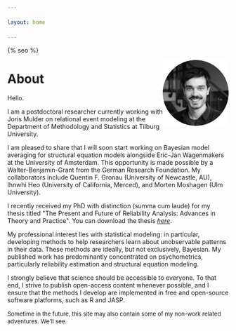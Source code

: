 ```yaml
---

layout: home

---
```

{% seo %}
<!-- Google tag (gtag.js) -->
<script async src="https://www.googletagmanager.com/gtag/js?id=G-NCG60VZ1HG"></script>
<script>
  window.dataLayer = window.dataLayer || [];
  function gtag(){dataLayer.push(arguments);}
  gtag('js', new Date());

  gtag('config', 'G-NCG60VZ1HG');
</script>

<img style="float: right;" src="/assets/images/me_bw.png" width="150">

# About
Hello. 


I am a postdoctoral researcher currently working with Joris Mulder on relational event modeling at the Department of Methodology and Statistics at Tilburg University.

I am pleased to share that I will soon start working on Bayesian model averaging for structural equation models alongside Eric-Jan Wagenmakers at the University of Amsterdam. This opportunity is made possible by a Walter-Benjamin-Grant from the German Research Foundation. My collaborators include Quentin F. Gronau (University of Newcastle, AU), Ihnwhi Heo (University of California, Merced), and Morten Moshagen (Ulm University).

I recently received my PhD with distinction (summa cum laude) for my thesis titled "The Present and Future of Reliability Analysis: Advances in Theory and Practice". You can download the thesis [*here*](https://oparu.uni-ulm.de/xmlui/handle/123456789/49776). 

My professional interest lies with statistical modeling: in particular, developing methods to help researchers learn about unobservable patterns in their data. These methods are ideally, but not exclusively, Bayesian. My published work has predominantly concentrated on psychometrics, particularly reliability estimation and structural equation modeling.

I strongly believe that science should be accessible to everyone. To that end, I strive to publish open-access content whenever possible, and I ensure that the methods I develop are implemented in free and open-source software platforms, such as R and JASP. 


<font size="2"> Sometime in the future, this site may also contain some of my non-work related adventures. We'll see.  </font>

